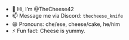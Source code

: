 - 👋 Hi, I’m @TheCheese42
- 📫 Message me via Discord: `thecheese_knife`
- 😄 Pronouns: che/ese, cheese/cake, he/him
- ⚡ Fun fact: Cheese is yummy.
